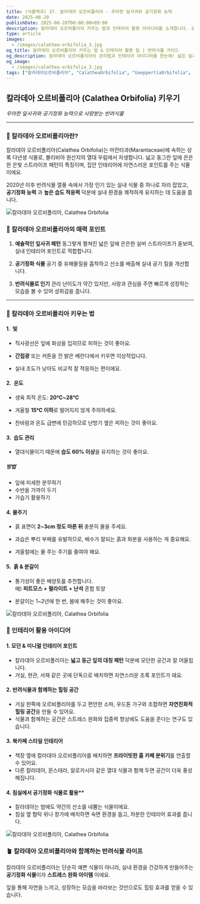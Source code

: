 ```yaml
---
title: (식물백과) 37. 칼라데아 오르비폴리아 - 우아한 잎사귀와 공기정화 능력
date: 2025-08-20
publishDate: 2025-08-20T00:00:00+09:00
description: 칼라데아 오르비폴리아 키우는 법과 인테리어 활용 아이디어를 소개합니다. 공기정화 효과와 디자인 포인트로 인기 있는 반려식물 관리 가이드.
type: article
images:
  - /images/calathea-orbifolia_3.jpg
og_title: 칼라데아 오르비폴리아 키우는 법 & 인테리어 활용 팁 | 반려식물 가이드
og_description: 칼라데아 오르비폴리아의 관리법과 인테리어 아이디어를 한눈에! 넓은 잎과 은빛 패턴으로 공간을 세련되게 완성하는 반려식물 가이드.
og_image:
  - /images/calathea-orbifolia_3.jpg
tags: ["칼라데아오르비폴리아", "CalatheaOrbifolia", "GoeppertiaOrbifolia", "실내식물", "관엽식물", "공기정화식물", "초보식물", "식물키우기", "반려식물", "인테리어식물"]
---
```


## 칼라데아 오르비폴리아 (Calathea Orbifolia) 키우기

_우아한 잎사귀와 공기정화 능력으로 사랑받는 반려식물_

---

### 🌿 칼라데아 오르비폴리아란?

칼라데아 오르비폴리아(Calathea Orbifolia)는 마란타과(Marantaceae)에 속하는 상록 다년생 식물로, 볼리비아 원산지의 열대 우림에서 자생합니다. 넓고 동그란 잎에 은은한 은빛 스트라이프 패턴이 특징이며, 집안 인테리어에 자연스러운 포인트를 주는 식물이에요.

2020년 이후 반려식물 열풍 속에서 가장 인기 있는 실내 식물 중 하나로 자리 잡았고, **공기정화 능력** 과 **높은 습도 적응력** 덕분에 실내 환경을 쾌적하게 유지하는 데 도움을 줍니다.

 ![칼라데아 오르비폴리아, Calathea Orbifolia](/images/calathea-orbifolia_1.jpg) 

### 🌱 칼라데아 오르비폴리아의 매력 포인트

1. **예술적인 잎사귀 패턴**
동그랗게 펼쳐진 넓은 잎에 은은한 실버 스트라이프가 돋보여, 실내 인테리어 포인트로 적합합니다.
    
2. **공기정화 식물**
공기 중 유해물질을 흡착하고 산소를 배출해 실내 공기 질을 개선합니다.
    
3. **반려식물로 인기**
관리 난이도가 약간 있지만, 사랑과 관심을 주면 빠르게 성장하는 모습을 볼 수 있어 성취감을 줍니다.
    

---

### 🌱 칼라데아 오르비폴리아 키우는 법

#### 1.  빛

- 직사광선은 잎에 화상을 입히므로 피하는 것이 좋아요.
    
- **간접광** 또는 커튼을 낀 밝은 베란다에서 키우면 이상적입니다.
    
- 실내 조도가 낮아도 비교적 잘 적응하는 편이에요.
    

#### 2.  온도

- 생육 최적 온도: **20℃~28℃**
    
- 겨울철 **15℃ 이하**로 떨어지지 않게 주의하세요.
    
- 찬바람과 온도 급변에 민감하므로 난방기 옆은 피하는 것이 좋아요.
    
#### 3.  습도 관리

- 열대식물이기 때문에 **습도 60% 이상**을 유지하는 것이 좋아요.
    
##### 방법
- 잎에 미세한 분무하기        
- 수반을 가까이 두기
- 가습기 활용하기
        
    

#### 4. 물주기

- 흙 표면이 **2~3cm 정도 마른 뒤** 충분히 물을 주세요.
    
- 과습은 뿌리 부패를 유발하므로, 배수가 잘되는 흙과 화분을 사용하는 게 중요해요.
    
- 겨울철에는 물 주는 주기를 줄여야 해요.
    

#### 5.  흙 & 분갈이

- 통기성이 좋은 배양토를 추천합니다.    
예) **피트모스 + 펄라이트 + 난석** 혼합 토양
    
- 분갈이는 1~2년에 한 번, 봄에 해주는 것이 좋아요.

 ![칼라데아 오르비폴리아, Calathea Orbifolia](/images/calathea-orbifolia_3.jpg)

### 🏡 인테리어 활용 아이디어

#### 1. 모던 & 미니멀 인테리어 포인트

- 칼라데아 오르비폴리아는 **넓고 둥근 잎의 대칭 패턴** 덕분에 모던한 공간과 잘 어울립니다.
- 거실, 현관, 서재 같은 곳에 단독으로 배치하면 자연스러운 초록 포인트가 돼요.
    

#### 2. 반려식물과 함께하는 힐링 공간

- 거실 한쪽에 오르비폴리아를 두고 편안한 소파, 우드톤 가구와 조합하면 **자연친화적 힐링 공간**을 만들 수 있어요.    
- 식물과 함께하는 공간은 스트레스 완화와 집중력 향상에도 도움을 준다는 연구도 있습니다.
    

#### 3. 북카페 스타일 인테리어

- 책장 옆에 칼라데아 오르비폴리아를 배치하면 **프라이빗한 홈 카페 분위기**를 연출할 수 있어요.
- 다른 칼라데아, 몬스테라, 알로카시아 같은 열대 식물과 함께 두면 공간이 더욱 풍성해집니다.
    

#### 4. 침실에서 공기정화 식물로 활용**

- 칼라데아는 밤에도 약간의 산소를 내뿜는 식물이에요.
- 침실 옆 협탁 위나 창가에 배치하면 숙면 환경을 돕고, 차분한 인테리어 효과를 줍니다.

 ![칼라데아 오르비폴리아, Calathea Orbifolia](/images/calathea-orbifolia_2.jpg)

### 🪴 칼라데아 오르비폴리아와 함께하는 반려식물 라이프

칼라데아 오르비폴리아는 단순히 예쁜 식물이 아니라, 실내 환경을 건강하게 만들어주는 **공기정화 식물**이자 **스트레스 완화 아이템** 이에요.

잎을 통해 자연을 느끼고, 성장하는 모습을 바라보는 것만으로도 힐링 효과를 얻을 수 있습니다.